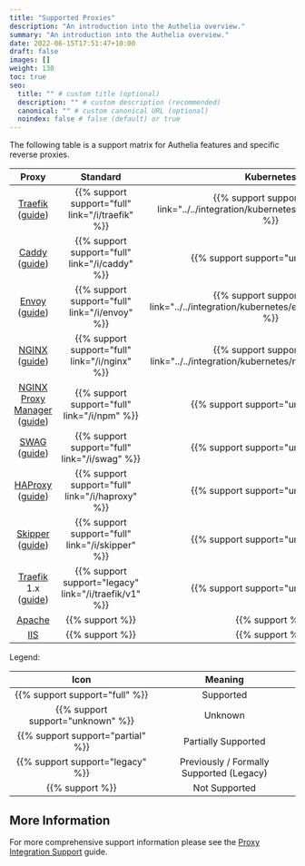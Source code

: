 ```yaml
---
title: "Supported Proxies"
description: "An introduction into the Authelia overview."
summary: "An introduction into the Authelia overview."
date: 2022-06-15T17:51:47+10:00
draft: false
images: []
weight: 130
toc: true
seo:
  title: "" # custom title (optional)
  description: "" # custom description (recommended)
  canonical: "" # custom canonical URL (optional)
  noindex: false # false (default) or true
---
```


The following table is a support matrix for Authelia features and specific reverse proxies.

|                  Proxy                  |                       Standard                        |                                        Kubernetes                                        |           XHR Redirect            |          Request Method           |
|:---------------------------------------:|:-----------------------------------------------------:|:----------------------------------------------------------------------------------------:|:---------------------------------:|:---------------------------------:|
|     [Traefik] ([guide](/i/traefik))     |   {{% support support="full" link="/i/traefik" %}}    |  {{% support support="full" link="../../integration/kubernetes/traefik-ingress.md" %}}   |  {{% support support="full" %}}   |  {{% support support="full" %}}   |
|       [Caddy] ([guide](/i/caddy))       |    {{% support support="full" link="/i/caddy" %}}     |                            {{% support support="unknown" %}}                             |  {{% support support="full" %}}   |  {{% support support="full" %}}   |
|       [Envoy] ([guide](/i/envoy))       |    {{% support support="full" link="/i/envoy" %}}     | {{% support support="full" link="../../integration/kubernetes/envoy/introduction.md" %}} | {{% support support="unknown" %}} |  {{% support support="full" %}}   |
|       [NGINX] ([guide](/i/nginx))       |    {{% support support="full" link="/i/nginx" %}}     |   {{% support support="full" link="../../integration/kubernetes/nginx-ingress.md" %}}    |          {{% support %}}          |  {{% support support="full" %}}   |
| [NGINX Proxy Manager] ([guide](/i/npm)) |     {{% support support="full" link="/i/npm" %}}      |                            {{% support support="unknown" %}}                             |          {{% support %}}          |  {{% support support="full" %}}   |
|        [SWAG] ([guide](/i/swag))        |     {{% support support="full" link="/i/swag" %}}     |                            {{% support support="unknown" %}}                             |          {{% support %}}          |  {{% support support="full" %}}   |
|     [HAProxy] ([guide](/i/haproxy))     |   {{% support support="full" link="/i/haproxy" %}}    |                            {{% support support="unknown" %}}                             | {{% support support="unknown" %}} |  {{% support support="full" %}}   |
|     [Skipper] ([guide](/i/skipper))     |   {{% support support="full" link="/i/skipper" %}}    |                            {{% support support="unknown" %}}                             | {{% support support="unknown" %}} | {{% support support="unknown" %}} |
| [Traefik] 1.x ([guide](/i/traefik/v1))  | {{% support support="legacy" link="/i/traefik/v1" %}} |                            {{% support support="unknown" %}}                             | {{% support support="legacy" %}}  | {{% support support="legacy" %}}  |
|                [Apache]                 |                    {{% support %}}                    |                                     {{% support %}}                                      |          {{% support %}}          |          {{% support %}}          |
|                  [IIS]                  |                    {{% support %}}                    |                                     {{% support %}}                                      |          {{% support %}}          |          {{% support %}}          |

Legend:

|               Icon                |                 Meaning                  |
|:---------------------------------:|:----------------------------------------:|
|  {{% support support="full" %}}   |                Supported                 |
| {{% support support="unknown" %}} |                 Unknown                  |
| {{% support support="partial" %}} |           Partially Supported            |
| {{% support support="legacy" %}}  | Previously / Formally Supported (Legacy) |
|          {{% support %}}          |              Not Supported               |

## More Information

For more comprehensive support information please see the
[Proxy Integration Support](../../integration/proxies/support.md) guide.

[NGINX]: https://www.nginx.com/
[NGINX Proxy Manager]: https://nginxproxymanager.com/
[SWAG]: https://docs.linuxserver.io/general/swag
[Traefik]: https://traefik.io/
[Caddy]: https://caddyserver.com/
[HAProxy]: https://www.haproxy.com/
[Envoy]: https://www.envoyproxy.io/
[Skipper]: https://opensource.zalando.com/skipper/
[Caddy]: https://caddyserver.com/
[Apache]: https://httpd.apache.org/
[IIS]: https://www.iis.net/
